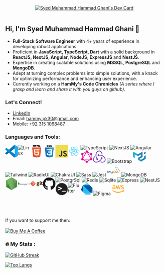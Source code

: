 
<!-- <img align="center" alt="profile" src="https://raw.githubusercontent.com/Muhammad-Hammad/Syed-Muhammad-Hammad-Ghani/main/Software.png"/> -->
<div style="display: flex; justify-content: center; align-items: center">
<div>
   <a href="https://app.daily.dev/HamMy"><img src="https://api.daily.dev/devcards/96517c348d6e46a6b153a009cf76c6c6.png?r=710" width="400" alt="Syed Muhammad Hammad Ghani's Dev Card"/></a>
   <br />
    <img src="https://komarev.com/ghpvc/?username=Muhammad-Hammad&style=flat-square&color=red" alt=""/>
</div>
</div>

## Hi, I'm Syed Muhammad Hammad Ghani 👋

- **Full-Stack Software Engineer** with 4+ years of experience in developing robust applications.
- Proficient in **JavaScript, TypeScript, Dart** with a solid background in **ReactJS, NextJS, Angular**, **NodeJS**, **ExpressJS** and **NestJS**.
- Expertise in creating scalable solutions using **MSSQL**, **PostgreSQL** and **MongoDB**.
- Adept at turning complex problems into simple solutions, with a knack for optimizing performance and enhancing user experience.
- Currently working on a **HamMy's Code Chronicles** *(A series where I grasp and learn and share it with you guys on github)*.

### Let's Connect!
- [LinkedIn](https://www.linkedin.com/in/syed-muhammad-hammad-ghani)
- Email: [hammy.pk30@gmail.com](mailto:hammy.pk30@gmail.com)
- Mobile: [+92 315 1068487](tel:+923151068487)

### Languages and Tools:
<div>
<img align="left" alt="Visual Studio Code" width="40" height="40" src="https://raw.githubusercontent.com/github/explore/80688e429a7d4ef2fca1e82350fe8e3517d3494d/topics/visual-studio-code/visual-studio-code.png" />
 <img src="https://cdn.jsdelivr.net/gh/devicons/devicon/icons/typescript/typescript-original.svg"  title="TypeScript" alt="TypeScript" width="40" height="40"/>
<img align="left" alt="Linux" width="40" height="40" src="https://1000logos.net/wp-content/uploads/2017/03/LINUX-LOGO.png" />

<img align="left" alt="HTML5" width="40" height="40" src="https://raw.githubusercontent.com/github/explore/80688e429a7d4ef2fca1e82350fe8e3517d3494d/topics/html/html.png" />

<img align="left" alt="CSS3" width="40" height="40" src="https://raw.githubusercontent.com/github/explore/80688e429a7d4ef2fca1e82350fe8e3517d3494d/topics/css/css.png" />

<img align="left" alt="JavaScript" width="40" height="40" src="https://raw.githubusercontent.com/github/explore/80688e429a7d4ef2fca1e82350fe8e3517d3494d/topics/javascript/javascript.png" />

<img align="left" alt="React" width="40" height="40" src="https://raw.githubusercontent.com/github/explore/80688e429a7d4ef2fca1e82350fe8e3517d3494d/topics/react/react.png" />
    <img src="https://encrypted-tbn0.gstatic.com/images?q=tbn:ANd9GcSj13DpXfc1_RayzN0ecY0-p_ws7TK3sxpO6w&s" title="NextJS" alt="NextJS" width="40" height="40"/>
    <img src="https://cdn.jsdelivr.net/gh/devicons/devicon/icons/angularjs/angularjs-original.svg" title="Angular" alt="Angular" width="40" height="40"/>
  <img src="https://github.com/devicons/devicon/blob/master/icons/redux/redux-original.svg" title="Redux" alt="Redux " width="40" height="40"/>
<img align="left" alt="GraphQL" width="40" height="40" src="https://raw.githubusercontent.com/github/explore/80688e429a7d4ef2fca1e82350fe8e3517d3494d/topics/graphql/graphql.png" />
   <img src="https://cdn.jsdelivr.net/gh/devicons/devicon/icons/bootstrap/bootstrap-original.svg" title="Bootstrap" alt="Bootstrap" width="40" height="40"/>
    <img src="https://github.com/devicons/devicon/blob/master/icons/materialui/materialui-original.svg" title="Material UI" alt="Material UI" width="40" height="40"/>
      <img src="https://encrypted-tbn0.gstatic.com/images?q=tbn:ANd9GcTSDKn3vA2YUbXzN0ZC3gALWJ08gJN-Drl15w&s" title="Tailwind" alt="Tailwind" width="40" height="40"/>
        <img src="https://seeklogo.com/images/R/radix-ui-logo-4DFADC9A23-seeklogo.com.png" title="RadixUI" alt="RadixUI" width="40" height="40"/>
          <img src="https://encrypted-tbn0.gstatic.com/images?q=tbn:ANd9GcSKNbNrr6o2DBSO1a_qBO7izhgLVQMES8m6_A&s" title="ChakraUI" alt="ChakraUI" width="40" height="40"/>
    <img src="https://cdn.jsdelivr.net/gh/devicons/devicon/icons/sass/sass-original.svg"  title="Sass" alt="Sass" width="40" height="40"/>
    <img src="https://cdn.jsdelivr.net/gh/devicons/devicon/icons/jest/jest-plain.svg" title="Jest" alt="Jest" width="40" height="40"/>

 <img src="https://github.com/devicons/devicon/blob/master/icons/mysql/mysql-original-wordmark.svg" title="MySQL"  alt="MySQL" width="40" height="40"/>
    <img src="https://cdn.jsdelivr.net/gh/devicons/devicon/icons/mongodb/mongodb-original-wordmark.svg" title="MongoDB"  alt="MongoDB" width="40" height="40"/>
    <img src="https://cdn.jsdelivr.net/gh/devicons/devicon/icons/postgresql/postgresql-original-wordmark.svg" title="PostgrSql"  alt="PostgrSql" width="40" height="40"/>
    <img src="https://cdn.jsdelivr.net/gh/devicons/devicon/icons/redis/redis-original.svg"  title="Redis"  alt="Redis" width="40" height="40"/>
    <img src="https://cdn.jsdelivr.net/gh/devicons/devicon/icons/sqlite/sqlite-original-wordmark.svg"  title="Sqlite"  alt="Sqlite" width="40" height="40"/>
<img align="left" alt="Node.js" width="40" height="40" src="https://raw.githubusercontent.com/github/explore/80688e429a7d4ef2fca1e82350fe8e3517d3494d/topics/nodejs/nodejs.png" />
    <img src="https://cdn.jsdelivr.net/gh/devicons/devicon/icons/express/express-original-wordmark.svg" title="Express" alt="Express" width="40" height="40"/>
    <img src="https://encrypted-tbn0.gstatic.com/images?q=tbn:ANd9GcTA5yr6k0jBxcO9LG5uyAQWmRVu9Shxi15JWA&s" title="NestJS" alt="NestJS" width="40" height="40"/>
<img align="left" alt="MongoDB" width="40" height="40" src="https://raw.githubusercontent.com/github/explore/80688e429a7d4ef2fca1e82350fe8e3517d3494d/topics/mongodb/mongodb.png" />

<img align="left" alt="Git" width="40" height="40" src="https://raw.githubusercontent.com/github/explore/80688e429a7d4ef2fca1e82350fe8e3517d3494d/topics/git/git.png" />
<img align="left" alt="GitHub" width="40" height="40" src="https://raw.githubusercontent.com/github/explore/78df643247d429f6cc873026c0622819ad797942/topics/github/github.png" />

<img align="left" alt="HTML5" width="40" height="40" src="https://raw.githubusercontent.com/github/explore/80688e429a7d4ef2fca1e82350fe8e3517d3494d/topics/terminal/terminal.png" />

<img align="left" alt="Flutter" width="40" height="40" src="https://cdn.worldvectorlogo.com/logos/flutter-logo.svg" />

<img align="left" alt="Dart" width="40" height="40" src="https://raw.githubusercontent.com/github/explore/80688e429a7d4ef2fca1e82350fe8e3517d3494d/topics/dart/dart.png" />
 <img src="https://cdn.jsdelivr.net/gh/devicons/devicon/icons/figma/figma-original.svg" title="Figma" alt="Figma" width="40" height="40"/>
   <img src="https://github.com/devicons/devicon/blob/master/icons/amazonwebservices/amazonwebservices-plain-wordmark.svg" title="AWS" alt="AWS" width="40" height="40"/>
   </div>
<br/>
<br/>
<br/>
<br/>

<div>
If you want to support me then: 
</div>
<br/>
<a href="https://www.buymeacoffee.com/MuhammadHammad" target="_blank"><img src="https://cdn.buymeacoffee.com/buttons/v2/default-violet.png" alt="Buy Me A Coffee" height= "60px" width= "217px" ></a>


### :fire: My Stats :

[![GitHub Streak](http://github-readme-streak-stats.herokuapp.com?user=muhammad-hammad&theme=dark&date_format=M%20j%5B%2C%20Y%5D)](https://git.io/streak-stats)

[![Top Langs](https://github-readme-stats.vercel.app/api/top-langs/?username=muhammad-hammad&layout=compact&theme=vision-friendly-dark)](https://github.com/anuraghazra/github-readme-stats)
